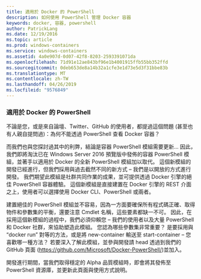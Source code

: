 ```yaml
---
title: 適用於 Docker 的 PowerShell
description: 如何使用 PowerShell 管理 Docker 容器
keywords: docker, 容器, powershell
author: PatrickLang
ms.date: 12/19/2016
ms.topic: article
ms.prod: windows-containers
ms.service: windows-containers
ms.assetid: 4a0e907d-0d07-42f8-8203-2593391071da
ms.openlocfilehash: 71d91e12ae843bf96e1b4001915ffb55bb352ffd
ms.sourcegitcommit: 0deb653de8a14b32a1cfe3e1d73e5d3f31bbe83b
ms.translationtype: MT
ms.contentlocale: zh-TW
ms.lasthandoff: 04/26/2019
ms.locfileid: "9576849"
---
```

### <a name="powershell-for-docker"></a>適用於 Docker 的 PowerShell

不論是您，或是來自論壇、Twitter、GitHub 的使用者，都提過這個問題 (甚至也有人親自提問過)：為何不能透過 PowerShell 查看 Docker 容器？ 

而我們也與您探討過其中的利弊，結論是容器 PowerShell 模組需要更新… 因此，我們即將淘汰已在 Windows Server 2016 預覽版中發佈的容器 PowerShell 模組，並著手以適用於 Docker 的全新 PowerShell 模組加以取代。  這個新模組的開發已經進行，但我們採用與過去截然不同的新方式 – 我們是以開放的方式進行開發。  我們期望此模組是社群共同作業的成果，並可提供透過 Docker 引擎的絕佳 PowerShell 容器體驗。  這個新模組是直接建置在 Docker 引擎的 REST 介面之上，使用者可以選擇使用 Docker CLI、PowerShell 或兩者。

建置絕佳的 PowerShell 模組並不容易，因為一方面要確保所有程式碼正確、取得物件和參數集的平衡，還要注意 Cmdlet 名稱，這些要素都缺一不可。  因此，在採用這個新模組的過程中，我們必須仰賴您 – 我們的使用者以及大量 PowerShell 和 Docker 社群，來協助塑造此模組。  您認為哪些參數集非常重要？  是要採用與 “docker run” 對等的方法，或是將 new-container 輸送至 start-container – 您喜歡哪一種方法？  若要深入了解此模組，並參與開發請 head 透過到我們的 GitHub 頁面 (https://github.com/Microsoft/Docker-PowerShell/)並加入。

開發進行期間，當我們取得穩定的 Alpha 品質模組時，即會將其發佈至 PowerShell 資源庫，並更新此頁面與使用方式說明。
